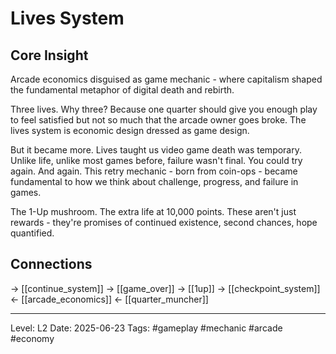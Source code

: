 # Lives System

## Core Insight
Arcade economics disguised as game mechanic - where capitalism shaped the fundamental metaphor of digital death and rebirth.

Three lives. Why three? Because one quarter should give you enough play to feel satisfied but not so much that the arcade owner goes broke. The lives system is economic design dressed as game design.

But it became more. Lives taught us video game death was temporary. Unlike life, unlike most games before, failure wasn't final. You could try again. And again. This retry mechanic - born from coin-ops - became fundamental to how we think about challenge, progress, and failure in games.

The 1-Up mushroom. The extra life at 10,000 points. These aren't just rewards - they're promises of continued existence, second chances, hope quantified.

## Connections
→ [[continue_system]]
→ [[game_over]]
→ [[1up]]
→ [[checkpoint_system]]
← [[arcade_economics]]
← [[quarter_muncher]]

---
Level: L2
Date: 2025-06-23
Tags: #gameplay #mechanic #arcade #economy
